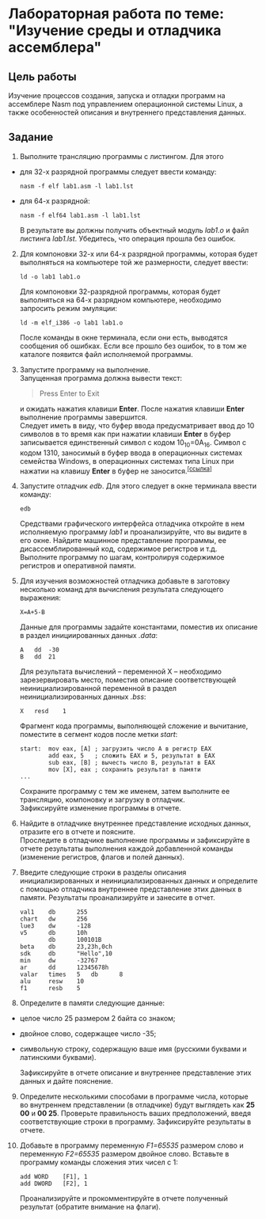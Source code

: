 # Лабораторная работа по теме: "Изучение среды и отладчика ассемблера"

## Цель работы
Изучение процессов создания, запуска и отладки программ на ассемблере Nasm под управлением операционной системы Linux, а также особенностей описания и внутреннего представления данных.

## Задание
1. Выполните трансляцию программы с листингом. Для этого
- для 32-х разрядной программы следует ввести команду:

    ```shell
    nasm -f elf lab1.asm -l lab1.lst
    ```

- для 64-х разрядной:

    ```shell
    nasm -f elf64 lab1.asm -l lab1.lst
    ```

    В результате вы должны получить объектный модуль *lab1.o* и файл листинга *lab1.lst*. Убедитесь, что операция прошла без ошибок.

2. Для компоновки 32-х или 64-х разрядной программы, которая будет выполняться на компьютере той же размерности, следует ввести:

    ```shell
    ld -o lab1 lab1.o
    ```

    Для компоновки 32-разрядной программы, которая будет выполняться на 64-х разрядном компьютере, необходимо запросить режим эмуляции:

    ```shell
    ld -m elf_i386 -o lab1 lab1.o
    ```

    После команды в окне терминала, если они есть, выводятся сообщения об ошибках. Если все прошло без ошибок, то в том же каталоге появится файл исполняемой программы.

3. Запустите программу на выполнение.  
Запущенная программа должна вывести текст:

    > Press Enter to Exit

    и ожидать нажатия клавиши **Enter**. После нажатия клавиши **Enter** выполнение программы завершится.  
    Следует иметь в виду, что буфер ввода предусматривает ввод до 10 символов в то время как при нажатии клавиши **Enter** в буфер записывается единственный символ с кодом 10<sub>10</sub>=0A<sub>16</sub>. Символ с кодом 1310, заносимый в буфер ввода в операционных системах семейства Windows, в операционных системах типа Linux при нажатии на клавишу **Enter** в буфер не заносится.<sup>[[ссылка]][1]</sup>

4. Запустите отладчик *edb*. Для этого следует в окне терминала ввести команду:

    ```shell
    edb
    ```

    Средствами графического интерфейса отладчика откройте в нем исполняемую программу *lab1* и проанализируйте, что вы видите в его окне. Найдите машинное представление программы, ее дисассемблированный код, содержимое регистров и т.д.  
    Выполните программу по шагам, контролируя содержимое регистров и оперативной памяти.

5. Для изучения возможностей отладчика добавьте в заготовку
несколько команд для вычисления результата следующего выражения:

    ```
    X=A+5-B
    ```

    Данные для программы задайте константами, поместив их описание в раздел инициированных данных *.data*:

    ```Assembler
    A   dd  -30
    B   dd  21
    ```

    Для результата вычислений – переменной X – необходимо зарезервировать  место, поместив описание соответствующей неинициализированной переменной в раздел неинициализированных данных *.bss*:

    ```Assembler
    X   resd    1
    ```

    Фрагмент кода программы, выполняющей сложение и вычитание, поместите в сегмент кодов после метки *start*:

    ```Assembler
    start:  mov eax, [A] ; загрузить число A в регистр EAX
            add eax, 5   ; сложить EAX и 5, результат в EAX
            sub eax, [B] ; вычесть число B, результат в EAX
            mov [X], eax ; сохранить результат в памяти
    ...
    ```

    Сохраните программу с тем же именем, затем выполните ее трансляцию, компоновку и загрузку в отладчик.  
    Зафиксируйте изменение программы в отчете.

6. Найдите в отладчике внутреннее представление исходных данных, отразите его в отчете и поясните.  
Проследите в отладчике выполнение программы и зафиксируйте в отчете результаты выполнения каждой добавленной команды (изменение регистров, флагов и полей данных).

7. Введите следующие строки в разделы описания инициализированных и неинициализированных данных и определите с помощью отладчика внутреннее представление этих данных в памяти. Результаты проанализируйте и занесите в отчет.

    ```Assembler
    val1    db      255
    chart   dw      256
    lue3    dw      -128
    v5      db      10h
            db      100101B
    beta    db      23,23h,0ch
    sdk     db      "Hello",10
    min     dw      -32767
    ar      dd      12345678h
    valar   times   5   db      8
    alu     resw    10
    f1      resb    5
    ```

8. Определите в памяти следующие данные:
- целое число 25 размером 2 байта со знаком;
- двойное слово, содержащее число -35;
- символьную строку, содержащую ваше имя (русскими буквами и
латинскими буквами).  

    Зафиксируйте в отчете описание и внутреннее представление этих данных и дайте пояснение.

9. Определите несколькими способами в программе числа, которые
во внутреннем представлении (в отладчике) будут выглядеть как **25 00** и **00 25**. Проверьте правильность ваших предположений, введя соответствующие строки в программу. Зафиксируйте результаты в отчете.

10. Добавьте в программу переменную *F1=65535* размером слово и переменную *F2=65535* размером двойное слово. Вставьте в программу команды сложения этих чисел с 1:

    ```Assembler
    add WORD    [F1], 1
    add DWORD   [F2], 1
    ```

    Проанализируйте и прокомментируйте в отчете полученный результат (обратите внимание на флаги).

[1]: <https://en.wikipedia.org/wiki/Newline> "Символ новой строки"
